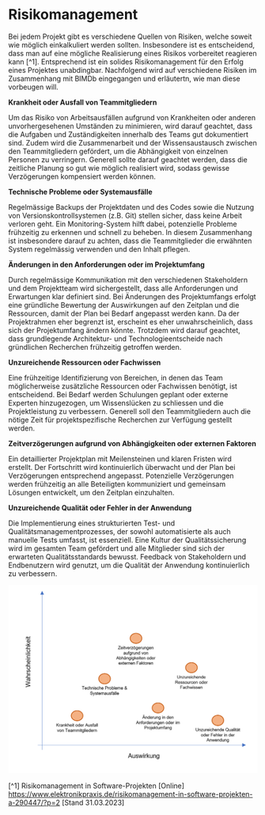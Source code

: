 # Risikomanagement

Bei jedem Projekt gibt es verschiedene Quellen von Risiken, welche soweit wie möglich einkalkuliert werden sollten. Insbesondere ist es entscheidend, dass man auf eine mögliche Realisierung eines Risikos vorbereitet reagieren kann [^1]. Entsprechend ist ein solides Risikomanagement für den Erfolg eines Projektes unabdingbar. Nachfolgend wird auf verschiedene Risiken im Zusammenhang mit BIMDb eingegangen und erläutertn, wie man diese vorbeugen will.

**Krankheit oder Ausfall von Teammitgliedern**

Um das Risiko von Arbeitsausfällen aufgrund von Krankheiten oder anderen unvorhergesehenen Umständen zu minimieren, wird darauf geachtet, dass die Aufgaben und Zuständigkeiten innerhalb des Teams gut dokumentiert sind. Zudem wird die Zusammenarbeit und der Wissensaustausch zwischen den Teammitgliedern gefördert, um die Abhängigkeit von einzelnen Personen zu verringern. Generell sollte darauf geachtet werden, dass die zeitliche Planung so gut wie möglich realisiert wird, sodass gewisse Verzögerungen kompensiert werden können.

**Technische Probleme oder Systemausfälle**

Regelmässige Backups der Projektdaten und des Codes sowie die Nutzung von Versionskontrollsystemen (z.B. Git) stellen sicher, dass keine Arbeit verloren geht. Ein Monitoring-System hilft dabei, potenzielle Probleme frühzeitig zu erkennen und schnell zu beheben. In diesem Zusammenhang ist insbesondere darauf zu achten, dass die Teammitglieder die erwähnten System regelmässig verwenden und den Inhalt pflegen.

**Änderungen in den Anforderungen oder im Projektumfang**

Durch regelmässige Kommunikation mit den verschiedenen Stakeholdern und dem Projektteam wird sichergestellt, dass alle Anforderungen und Erwartungen klar definiert sind. Bei Änderungen des Projektumfangs erfolgt eine gründliche Bewertung der Auswirkungen auf den Zeitplan und die Ressourcen, damit der Plan bei Bedarf angepasst werden kann. Da der Projektrahmen eher begrenzt ist, erscheint es eher unwahrscheinlich, dass sich der Projektumfang ändern könnte. Trotzdem wird darauf geachtet, dass grundlegende Architektur- und Technologieentscheide nach gründlichen Recherchen frühzeitig getroffen werden.

**Unzureichende Ressourcen oder Fachwissen**

Eine frühzeitige Identifizierung von Bereichen, in denen das Team möglicherweise zusätzliche Ressourcen oder Fachwissen benötigt, ist entscheidend. Bei Bedarf werden Schulungen geplant oder externe Experten hinzugezogen, um Wissenslücken zu schliessen und die Projektleistung zu verbessern. Generell soll den Teammitgliedern auch die nötige Zeit für projektspezifische Recherchen zur Verfügung gestellt werden.

**Zeitverzögerungen aufgrund von Abhängigkeiten oder externen Faktoren**

Ein detaillierter Projektplan mit Meilensteinen und klaren Fristen wird erstellt. Der Fortschritt wird kontinuierlich überwacht und der Plan bei Verzögerungen entsprechend angepasst. Potenzielle Verzögerungen werden frühzeitig an alle Beteiligten kommuniziert und gemeinsam Lösungen entwickelt, um den Zeitplan einzuhalten.

**Unzureichende Qualität oder Fehler in der Anwendung**

Die Implementierung eines strukturierten Test- und Qualitätsmanagementprozesses, der sowohl automatisierte als auch manuelle Tests umfasst, ist essenziell. Eine Kultur der Qualitätssicherung wird im gesamten Team gefördert und alle Mitglieder sind sich der erwarteten Qualitätsstandards bewusst. Feedback von Stakeholdern und Endbenutzern wird genutzt, um die Qualität der Anwendung kontinuierlich zu verbessern.

![Riskmap](../assets/img/Riskmap.png)

[^1] Risikomanagement in Software-Projekten [Online] https://www.elektronikpraxis.de/risikomanagement-in-software-projekten-a-290447/?p=2 [Stand 31.03.2023]